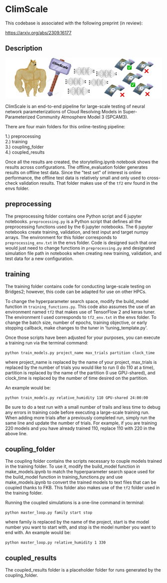 # ClimScale

This codebase is associated with the following preprint (in review):

https://arxiv.org/abs/2309.16177

## Description

![ClimScale schematic](./ClimScale_schematic.jpeg)

ClimScale is an end-to-end pipeline for large-scale testing of neural network parameterizations of Cloud Resolving Models in Super-Parameterized Community Atmosphere Model 3 (SPCAM3).

There are four main folders for this online-testing pipeline:

1.) preprocessing  
2.) training  
3.) coupling_folder  
4.) coupled_results  

Once all the results are created, the storytelling.ipynb notebook shows the results across configurations. The offline_evaluation folder generates results on offline test data. Since the "test set" of interest is online performance, the offline test data is relatively small and only used to cross-check validation results. That folder makes use of the ``tf2`` env found in the envs folder. 

## preprocessing

The preprocessing folder contains one Python script and 6 jupyter notebooks. ``preprocessing.py`` is a Python script that defines all the preprocessing functions used by the 6 jupyter notebooks. The 6 jupyter notebooks create training, validation, and test input and target numpy arrays. The environment for this folder corresponds to ``preprocessing_env.txt`` in the envs folder. Code is designed such that one would just need to change functions in ``preprocessing.py`` and designated simulation file path in notebooks when creating new training, validation, and test data for a new configuration. 



## training

The training folder contains code for conducting large-scale testing on Bridges2; however, this code can be adapted for use on other HPCs.

To change the hyperparameter search space, modify the build_model function in ``training_functions.py``. This code also assumes the use of an environment named ``tf2`` that makes use of TensorFlow 2 and keras tuner. The environment I used corresponds to ``tf2_env.txt`` in the envs folder. To change the batch size, number of epochs, training objective, or early stopping callback, make changes to the tuner in 'tuning_template.py'.

Once those scripts have been adjusted for your purposes, you can execute a training run via the terminal command:

``python train_models.py project_name max_trials partition clock_time``

where project_name is replaced by the name of your project, max_trials is replaced by the number of trials you would like to run (I do 110 at a time), partition is replaced by the name of the partition (I use GPU-shared), and clock_time is replaced by the number of time desired on the partition. 

An example would be:

``python train_models.py relative_humidity 110 GPU-shared 24:00:00``

Be sure to do a test run with a small number of trails and less time to debug any errors in training code before executing a large-scale training run. When adding more trials after a previously completed run, simply run the same line and update the number of trials. For example, if you are training 220 models and you have already trained 110, replace 110 with 220 in the above line. 

## coupling_folder

The coupling folder contains the scripts necessary to couple models trained in the training folder. To use it, modify the build_model function in make_models.ipynb to match the hyperparameter search space used for the build_model function in training_functions.py and use make_models.ipynb to convert the trained models to text files that can be coupled thanks to FKB. This folder also makes use of the ``tf2`` folder used in the training folder.

Running the coupled simulations is a one-line command in terminal:

``python master_loop.py family start stop``

where family is replaced by the name of the project, start is the model number you want to start with, and stop is the model number you want to end with. An example would be:

``python master_loop.py relative_humidity 1 330``

## coupled_results

The coupled_results folder is a placeholder folder for runs generated by the coupling_folder. 
